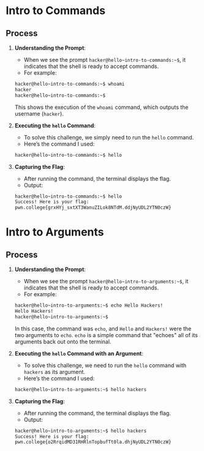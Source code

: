# Intro to Commands

## Process
1. **Understanding the Prompt**:
    - When we see the prompt `hacker@hello~intro-to-commands:~$`, it indicates that the shell is ready to accept commands.
    - For example:
    ```bash
    hacker@hello~intro-to-commands:~$ whoami
    hacker
    hacker@hello~intro-to-commands:~$
    ```
    This shows the execution of the `whoami` command, which outputs the username (`hacker`).

2. **Executing the `hello` Command**:
    - To solve this challenge, we simply need to run the `hello` command.
    - Here’s the command I used:
    ```bash
    hacker@hello~intro-to-commands:~$ hello
    ```

3. **Capturing the Flag**:
    - After running the command, the terminal displays the flag.
    - Output:
    ```bash
    hacker@hello~intro-to-commands:~$ hello
    Success! Here is your flag:
    pwn.college{grxHYj_sxtXT3WanuZILok8NTdM.ddjNyUDL2YTN0czW}
    ```

# Intro to Arguments

## Process
1. **Understanding the Prompt**:
    - When we see the prompt `hacker@hello~intro-to-arguments:~$`, it indicates that the shell is ready to accept commands.
    - For example:
    ```bash
    hacker@hello~intro-to-arguments:~$ echo Hello Hackers!
    Hello Hackers!
    hacker@hello~intro-to-arguments:~$
    ```
    In this case, the command was `echo`, and `Hello` and `Hackers!` were the two arguments to `echo`. `echo` is a simple command that "echoes" all of its arguments back out       onto the terminal.

2. **Executing the `hello` Command with an Argument**:
    - To solve this challenge, we need to run the `hello` command with `hackers` as its argument.
    - Here’s the command I used:
    ```bash
    hacker@hello~intro-to-arguments:~$ hello hackers
    ```

3. **Capturing the Flag**:
    - After running the command, the terminal displays the flag.
    - Output:
    ```bash
    hacker@hello~intro-to-arguments:~$ hello hackers
    Success! Here is your flag:
    pwn.college{o2RrqidMD31RHRlnTopbufTt0la.dhjNyUDL2YTN0czW}
    ```
